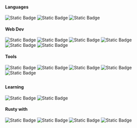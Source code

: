 <!-- [![Top Langs](https://github-readme-stats.vercel.app/api/top-langs/?username=jriggles&layout=compact&theme=default)](https://github.com/anuraghazra/github-readme-stats) -->

#### Languages
![Static Badge](https://img.shields.io/badge/Python-0E1116?style=flat-square&logo=python)
![Static Badge](https://img.shields.io/badge/LabVIEW-0E1116?style=flat-square&logo=labview)
![Static Badge](https://img.shields.io/badge/Lua-0E1116?style=flat-square&logo=lua&logoColor=2C2D72)
<!-- ![Static Badge](https://img.shields.io/badge/MicroPython-0E1116?style=flat-square&logo=micropython) -->

#### Web Dev
![Static Badge](https://img.shields.io/badge/HTML-0E1116?style=flat-square&logo=html5)
![Static Badge](https://img.shields.io/badge/Sass-0E1116?style=flat-square&logo=sass)
![Static Badge](https://img.shields.io/badge/Pug-0E1116?style=flat-square&logo=pug)
![Static Badge](https://img.shields.io/badge/Javascript-0E1116?style=flat-square&logo=javascript)
![Static Badge](https://img.shields.io/badge/JQuery-0E1116?style=flat-square&logo=jquery)
![Static Badge](https://img.shields.io/badge/Codepen-0E1116?style=flat-square&logo=codepen)

#### Tools
![Static Badge](https://img.shields.io/badge/VS%20Code-0E1116?style=flat-square&logo=visualstudiocode&logoColor=007ACC)
![Static Badge](https://img.shields.io/badge/Aseprite-0E1116?style=flat-square&logo=aseprite)
![Static Badge](https://img.shields.io/badge/cmd-0E1116?style=flat-square&logo=windows-terminal)
![Static Badge](https://img.shields.io/badge/zsh-0E1116?style=flat-square&logo=zsh)
![Static Badge](https://img.shields.io/badge/MS%20SQL%20Server-0E1116?style=flat-square&logo=microsoft-sql-server&logoColor=CC2927)

##

#### Learning
![Static Badge](https://img.shields.io/badge/Crystal-0E1116?style=flat-square&logo=crystal)
![Static Badge](https://img.shields.io/badge/Godot-0E1116?style=flat-square&logo=godot-engine)

#### Rusty with
![Static Badge](https://img.shields.io/badge/Arduino-0E1116?style=flat-square&logo=arduino&logoColor=00878F)
![Static Badge](https://img.shields.io/badge/C++-0E1116?style=flat-square&logo=cplusplus&logoColor=00599C)
![Static Badge](https://img.shields.io/badge/Ruby-0E1116?style=flat-square&logo=ruby&logoColor=CC342D)
![Static Badge](https://img.shields.io/badge/PHP-0E1116?style=flat-square&logo=php)
